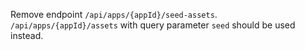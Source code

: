 Remove endpoint `/api/apps/{appId}/seed-assets`. `/api/apps/{appId}/assets` with query parameter
`seed` should be used instead.
